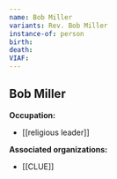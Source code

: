 ```yaml
---
name: Bob Miller
variants: Rev. Bob Miller
instance-of: person
birth: 
death: 
VIAF: 
---
```

## Bob Miller

**Occupation:** 
- [[religious leader]]

**Associated organizations:** 
- [[CLUE]]
